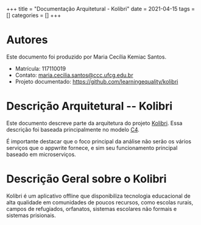 +++
title = "Documentação Arquitetural - Kolibri"
date = 2021-04-15
tags = []
categories = []
+++

# Autores

Este documento foi produzido por Maria Cecília Kemiac Santos.

- Matrícula: 117110019
- Contato: maria.cecilia.santos@ccc.ufcg.edu.br
- Projeto documentado: https://github.com/learningequality/kolibri

# Descrição Arquitetural -- Kolibri

Este documento descreve parte da arquitetura do projeto [Kolibri](https://github.com/learningequality/kolibri). Essa descrição foi baseada principalmente no modelo [C4](https://c4model.com/).

É importante destacar que o foco principal da análise não serão os vários serviços que o appwrite fornece, e sim seu funcionamento principal baseado em microserviços.

# Descrição Geral sobre o Kolibri

Kolibri é um aplicativo offline que disponibiliza tecnologia educacional de alta qualidade em comunidades de poucos recursos, como escolas rurais, campos de refugiados, orfanatos, sistemas escolares não formais e sistemas prisionais. 
